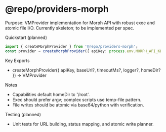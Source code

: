 # @repo/providers-morph

Purpose: VMProvider implementation for Morph API with robust exec and atomic file I/O. Currently skeleton; to be implemented per spec.

Quickstart (planned)
```ts
import { createMorphProvider } from '@repo/providers-morph';
const provider = createMorphProvider({ apiKey: process.env.MORPH_API_KEY! });
```

Key Exports
- createMorphProvider({ apiKey, baseUrl?, timeoutMs?, logger?, homeDir? }) → VMProvider

Notes
- Capabilities default homeDir to '/root'.
- Exec should prefer argv; complex scripts use temp-file pattern.
- File writes should be atomic via base64/python with verification.

Testing (planned)
- Unit tests for URL building, status mapping, and atomic write planner.

